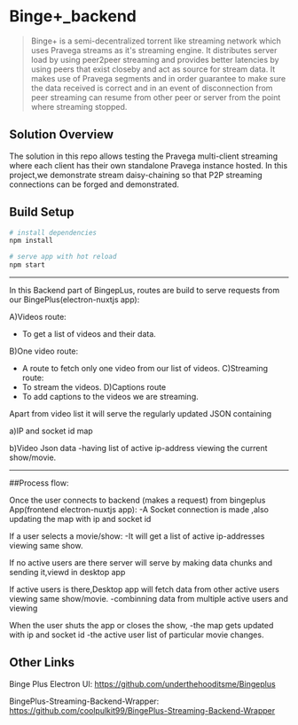 # Binge+_backend

> Binge+ is a semi-decentralized torrent like streaming network which uses Pravega streams as it's streaming engine. It distributes server load by using peer2peer streaming and provides better latencies by using peers that exist closeby and act as source for stream data.
It makes use of Pravega segments and in order guarantee to make sure the data received is correct and in an event of disconnection from peer streaming can resume from other peer or server from the point where streaming stopped.

## Solution Overview
The solution in this repo allows testing the Pravega multi-client streaming where each client has their own standalone Pravega instance hosted. In this project,we demonstrate stream daisy-chaining so that P2P streaming connections can be forged and demonstrated.

## Build Setup

``` bash
# install dependencies
npm install

# serve app with hot reload
npm start

```

---
In this Backend part of BingepLus, routes are build to serve requests from our BingePlus(electron-nuxtjs app):

A)Videos route:
- To get a list of videos and their data.
 
B)One video route:
- A route to fetch only one video from our list of videos.
C)Streaming route:
- To stream the videos.
D)Captions route 
- To add captions to the videos we are streaming.

Apart from video list it will serve the regularly updated JSON containing 

a)IP and socket id map

b)Video Json data
-having list of active ip-address viewing the current show/movie.

---------------------------

##Process flow:

Once the user connects to backend (makes a request) from bingeplus App(frontend electron-nuxtjs app):
-A Socket connection is made ,also updating the map with ip and socket id

If a user selects a movie/show:
-It will get a list of active ip-addresses viewing same show.

If no active users are there server will serve by making data chunks and sending it,viewd in desktop app

If active users is there,Desktop app will fetch data from other active users viewing same show/movie.
-combinning data from multiple active users and viewing

When the user shuts the app or closes the show,
-the map gets updated with ip and socket id
-the active user list of particular movie changes.


## Other Links

Binge Plus Electron UI: 
https://github.com/underthehooditsme/Bingeplus

BingePlus-Streaming-Backend-Wrapper:
https://github.com/coolpulkit99/BingePlus-Streaming-Backend-Wrapper
